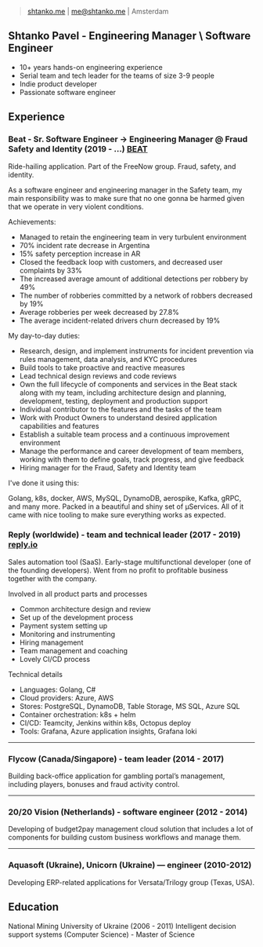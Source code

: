 > [shtanko.me](https://shtanko.me) | [me@shtanko.me](mailto:me@shtanko.me) | Amsterdam

##  Shtanko Pavel - Engineering Manager \ Software Engineer 
- 10+ years hands-on engineering experience
- Serial team and tech leader for the teams of size 3-9 people
- Indie product developer
- Passionate software engineer 

## Experience 

### Beat - Sr. Software Engineer -> Engineering Manager @ Fraud Safety and Identity (2019 - ...) [BEAT](https://thebeat.co)
Ride-hailing application. Part of the FreeNow group. Fraud, safety, and identity.

As a software engineer and engineering manager in the Safety team, 
my main responsibility was to make sure that no one gonna be harmed given that 
we operate in very violent conditions.

Achievements:
- Managed to retain the engineering team in very turbulent environment
- 70% incident rate decrease in Argentina
- 15% safety perception increase in AR
- Closed the feedback loop with customers, and decreased user complaints by 33%
- The increased average amount of additional detections per robbery by 49%
- The number of robberies committed by a network of robbers decreased by 19%
- Average robberies per week decreased by 27.8%
- The average incident-related drivers churn decreased by 19%

My day-to-day duties: 
- Research, design, and implement instruments for incident prevention via rules management, data analysis, and KYC procedures 
- Build tools to take proactive and reactive measures
- Lead technical design reviews and code reviews
- Own the full lifecycle of components and services in the Beat stack along with my team, including architecture design and planning, development, testing, deployment and production support
- Individual contributor to the features and the tasks of the team
- Work with Product Owners to understand desired application capabilities and features
- Establish a suitable team process and a continuous improvement environment
- Manage the performance and career development of team members, working with them to define goals, track progress, and give feedback
- Hiring manager for the Fraud, Safety and Identity team

I've done it using this: 

Golang, k8s, docker, AWS, MySQL, DynamoDB, aerospike, Kafka, 
gRPC, and many more. Packed in a beautiful and shiny set of µServices. All of it 
came with nice tooling to make sure everything works as expected.

### Reply (worldwide) - team and technical leader (2017 - 2019) [reply.io](https://reply.io)
Sales automation tool (SaaS). Early-stage multifunctional developer (one of the founding developers). 
Went from no profit to profitable business together with the company.

Involved in all product parts and processes
- Common architecture design and review
- Set up of the development process
- Payment system setting up
- Monitoring and instrumenting 
- Hiring management 
- Team management and coaching
- Lovely CI/CD process

Technical details 

- Languages: Golang, C# 
- Cloud providers: Azure, AWS 
- Stores: PostgreSQL, DynamoDB, Table Storage, MS SQL, Azure SQL 
- Container orchestration: k8s + helm 
- CI/CD: Teamcity, Jenkins within k8s, Octopus deploy 
- Tools: Grafana, Azure application insights, Grafana loki 

--- 

### Flycow (Canada/Singapore) - team leader (2014 - 2017)
Building back-office application for gambling portal’s management, including players, 
bonuses and fraud activity control.

---

### 20/20 Vision (Netherlands) - software engineer (2012 - 2014)
Developing of budget2pay management cloud solution that includes a lot of components 
for building custom business workflows and manage them.

---

### Aquasoft (Ukraine), Unicorn (Ukraine) — engineer (2010-2012)
Developing ERP-related applications for Versata/Trilogy group (Texas, USA). 

## Education
National Mining University of Ukraine (2006 - 2011)
Intelligent decision support systems (Computer Science) - Master of Science
